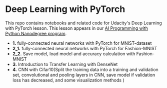 # Deep Learning with PyTorch

This repo contains notebooks and related code for Udacity's Deep Learning with PyTorch lesson. This lesson appears in our [AI Programming with Python Nanodegree program](https://www.udacity.com/course/ai-programming-python-nanodegree--nd089).

* **1.** fully-connected neural networks with PyTorch for MNIST-dataset
* **2_1.** fully-connected neural networks with PyTorch for Fashion-MNIST
* **2_2.** Save model, load model and accuracy calculation with Fashion-MNIST
* **3.** Introduction to Transfer Learning with DenseNet
* **4.** CNN with Cifar10(Split the training data into a training and validation set, convolutional and pooling layers in CNN, save model if validation loss has decreased, and some visualization methods )